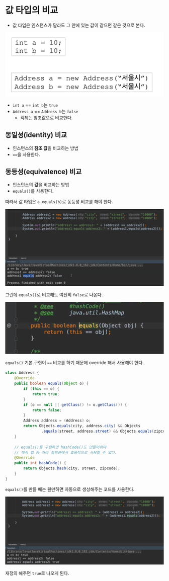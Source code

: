 # 값 타입의 비교

- 값 타입은 인스턴스가 달라도 그 안에 있는 값이 같으면 같은 것으로 본다.

![](../../.gitbook/assets/kimyounghan-orm-jpa/09/screenshot%202021-04-03%20오후%201.11.47.png)

- `int a` == `int b`는 `true`
- `Address a` == `Address b`는 `false`
    - 객체는 참조값으로 비교한다.

## 동일성(identity) 비교

- 인스턴스의 **참조 값**을 비교하는 방법
- `==`을 사용한다.

## 동등성(equivalence) 비교

- 인스턴스의 **값**을 비교하는 방법
- `equals()`를 사용한다.

따라서 값 타입은 `a.equals(b)`로 동등성 비교를 해야 한다.

![](../../.gitbook/assets/kimyounghan-orm-jpa/09/screenshot%202021-04-03%20오후%201.35.09.png)

그런데 `equals()`로 비교해도 여전히 `false`로 나온다.

![](../../.gitbook/assets/kimyounghan-orm-jpa/09/screenshot%202021-04-03%20오후%201.35.22.png)

`equals()` 기본 구현이 `==` 비교를 하기 때문에 override 해서 사용해야 한다.

```java
class Address {
    @Override
    public boolean equals(Object o) {
        if (this == o) {
            return true;
        }
        if (o == null || getClass() != o.getClass()) {
            return false;
        }
        Address address = (Address) o;
        return Objects.equals(city, address.city) && Objects
                .equals(street, address.street) && Objects.equals(zipcode, address.zipcode);
    }

    // equals()를 구현하면 hashCode()도 만들어줘야
    // 해시 맵 등 자바 컬렉션에서 효율적으로 사용할 수 있다.
    @Override
    public int hashCode() {
        return Objects.hash(city, street, zipcode);
    }
}
```

`equals()`를 만들 때는 웬만하면 자동으로 생성해주는 코드를 사용한다.

![](../../.gitbook/assets/kimyounghan-orm-jpa/09/screenshot%202021-04-03%20오후%201.39.58.png)

재정의 해주면 `true`로 나오게 된다.